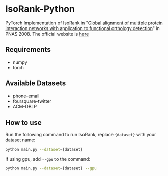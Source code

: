 # IsoRank-Python
PyTorch Implementation of IsoRank in "[Global alignment of multiple protein interaction networks with application to functional orthology detection](https://doi.org/10.1073/pnas.0806627105)" in PNAS 2008. The official website is [here](https://cb.csail.mit.edu/mna/)

## Requirements
- numpy
- torch

## Available Datasets
- phone-email
- foursquare-twitter
- ACM-DBLP

## How to use
Run the following command to run IsoRank, replace `{dataset}` with your dataset name:
```sh
python main.py --dataset={dataset}
```
If using gpu, add `--gpu` to the command:
```sh
python main.py --dataset={dataset} --gpu
```
